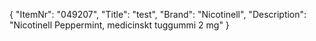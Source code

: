 {
  "ItemNr": "049207",
  "Title": "test",
  "Brand": "Nicotinell",
  "Description": "Nicotinell Peppermint, medicinskt tuggummi 2 mg"
}